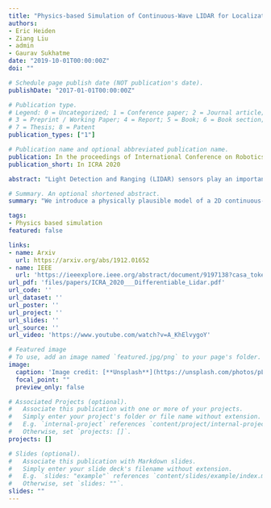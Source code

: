 ```yaml
---
title: "Physics-based Simulation of Continuous-Wave LIDAR for Localization"
authors:
- Eric Heiden
- Ziang Liu
- admin
- Gaurav Sukhatme
date: "2019-10-01T00:00:00Z"
doi: ""

# Schedule page publish date (NOT publication's date).
publishDate: "2017-01-01T00:00:00Z"

# Publication type.
# Legend: 0 = Uncategorized; 1 = Conference paper; 2 = Journal article;
# 3 = Preprint / Working Paper; 4 = Report; 5 = Book; 6 = Book section;
# 7 = Thesis; 8 = Patent
publication_types: ["1"]

# Publication name and optional abbreviated publication name.
publication: In the proceedings of International Conference on Robotics and Automation 2020
publication_short: In ICRA 2020

abstract: "Light Detection and Ranging (LIDAR) sensors play an important role in the perception stack of autonomous robots, supplying mapping and localization pipelines with depth measurements of the environment. While their accuracy outperforms other types of depth sensors, such as stereo or time-of-flight cameras, the accurate modeling of LIDAR sensors requires laborious manual calibration that typically does not take into account the interaction of laser light with different surface types, incidence angles and other phenomena that significantly influence measurements. In this work, we introduce a physically plausible model of a 2D continuous-wave LIDAR that accounts for the surface-light interactions and simulates the measurement process in the Hokuyo URG-04LX LIDAR. Through automatic differentiation, we employ gradient-based optimization to estimate model parameters from real sensor measurements. "

# Summary. An optional shortened abstract.
summary: "We introduce a physically plausible model of a 2D continuous-wave LIDAR that accounts for the surface-light interactions and simulates the measurement process in the Hokuyo URG-04LX LIDAR."

tags:
- Physics based simulation
featured: false

links:
- name: Arxiv
  url: https://arxiv.org/abs/1912.01652
- name: IEEE
  url: 'https://ieeexplore.ieee.org/abstract/document/9197138?casa_token=BOPpMnE0dTsAAAAA:0lKO5iMs5S3kMlr6GSR4vKHma_twfF3AMDkqIOsNqw3Bg5Y10KOwWHxw59fpF1Jxonux7yu7Eg'
url_pdf: 'files/papers/ICRA_2020___Differentiable_Lidar.pdf'
url_code: ''
url_dataset: ''
url_poster: ''
url_project: ''
url_slides: ''
url_source: ''
url_video: 'https://www.youtube.com/watch?v=A_KhElvygoY'

# Featured image
# To use, add an image named `featured.jpg/png` to your page's folder.
image:
  caption: 'Image credit: [**Unsplash**](https://unsplash.com/photos/pLCdAaMFLTE)'
  focal_point: ""
  preview_only: false

# Associated Projects (optional).
#   Associate this publication with one or more of your projects.
#   Simply enter your project's folder or file name without extension.
#   E.g. `internal-project` references `content/project/internal-project/index.md`.
#   Otherwise, set `projects: []`.
projects: []

# Slides (optional).
#   Associate this publication with Markdown slides.
#   Simply enter your slide deck's filename without extension.
#   E.g. `slides: "example"` references `content/slides/example/index.md`.
#   Otherwise, set `slides: ""`.
slides: ""
---
```

